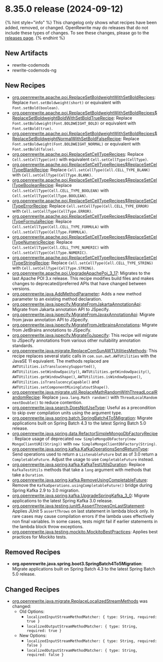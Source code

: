 # 8.35.0 release (2024-09-12)

{% hint style="info" %}
This changelog only shows what recipes have been added, removed, or changed. OpenRewrite may do releases that do not include these types of changes. To see these changes, please go to the [releases page](https://github.com/openrewrite/rewrite/releases).
{% endhint %}

## New Artifacts
* rewrite-codemods
* rewrite-codemods-ng

## New Recipes

* [org.openrewrite.apache.poi.ReplaceSetBoldweightWithSetBoldRecipes](https://docs.openrewrite.org/recipes/apache/poi/replacesetboldweightwithsetboldrecipes): Replace `Font.setBoldweight(short)` or equivalent with `Font.setBold(boolean)`.
* [org.openrewrite.apache.poi.ReplaceSetBoldweightWithSetBoldRecipes$ReplaceSetBoldweightBoldWithSetBoldTrueRecipe](https://docs.openrewrite.org/recipes/apache/poi/replacesetboldweightwithsetboldrecipesusdreplacesetboldweightboldwithsetboldtruerecipe): Replace `Font.setBoldweight(Font.BOLDWEIGHT_BOLD)` or equivalent with `Font.setBold(true)`.
* [org.openrewrite.apache.poi.ReplaceSetBoldweightWithSetBoldRecipes$ReplaceSetBoldweightNormalWithSetBoldFalseRecipe](https://docs.openrewrite.org/recipes/apache/poi/replacesetboldweightwithsetboldrecipesusdreplacesetboldweightnormalwithsetboldfalserecipe): Replace `Font.setBoldweight(Font.BOLDWEIGHT_NORMAL)` or equivalent with `Font.setBold(false)`.
* [org.openrewrite.apache.poi.ReplaceSetCellTypeRecipes](https://docs.openrewrite.org/recipes/apache/poi/replacesetcelltyperecipes): Replace `Cell.setCellType(int)` with equivalent `Cell.setCellType(CellType)`.
* [org.openrewrite.apache.poi.ReplaceSetCellTypeRecipes$ReplaceSetCellTypeBlankRecipe](https://docs.openrewrite.org/recipes/apache/poi/replacesetcelltyperecipesusdreplacesetcelltypeblankrecipe): Replace `Cell.setCellType(Cell.CELL_TYPE_BLANK)` with `Cell.setCellType(CellType.BLANK)`.
* [org.openrewrite.apache.poi.ReplaceSetCellTypeRecipes$ReplaceSetCellTypeBooleanRecipe](https://docs.openrewrite.org/recipes/apache/poi/replacesetcelltyperecipesusdreplacesetcelltypebooleanrecipe): Replace `Cell.setCellType(Cell.CELL_TYPE_BOOLEAN)` with `Cell.setCellType(CellType.BOOLEAN)`.
* [org.openrewrite.apache.poi.ReplaceSetCellTypeRecipes$ReplaceSetCellTypeErrorRecipe](https://docs.openrewrite.org/recipes/apache/poi/replacesetcelltyperecipesusdreplacesetcelltypeerrorrecipe): Replace `Cell.setCellType(Cell.CELL_TYPE_ERROR)` with `Cell.setCellType(CellType.ERROR)`.
* [org.openrewrite.apache.poi.ReplaceSetCellTypeRecipes$ReplaceSetCellTypeFormulaRecipe](https://docs.openrewrite.org/recipes/apache/poi/replacesetcelltyperecipesusdreplacesetcelltypeformularecipe): Replace `Cell.setCellType(Cell.CELL_TYPE_FORMULA)` with `Cell.setCellType(CellType.FORMULA)`.
* [org.openrewrite.apache.poi.ReplaceSetCellTypeRecipes$ReplaceSetCellTypeNumericRecipe](https://docs.openrewrite.org/recipes/apache/poi/replacesetcelltyperecipesusdreplacesetcelltypenumericrecipe): Replace `Cell.setCellType(Cell.CELL_TYPE_NUMERIC)` with `Cell.setCellType(CellType.NUMERIC)`.
* [org.openrewrite.apache.poi.ReplaceSetCellTypeRecipes$ReplaceSetCellTypeStringRecipe](https://docs.openrewrite.org/recipes/apache/poi/replacesetcelltyperecipesusdreplacesetcelltypestringrecipe): Replace `Cell.setCellType(Cell.CELL_TYPE_STRING)` with `Cell.setCellType(CellType.STRING)`.
* [org.openrewrite.apache.poi.UpgradeApachePoi_3_17](https://docs.openrewrite.org/recipes/apache/poi/upgradeapachepoi_3_17): Migrates to the last Apache POI 3.x release. This recipe modifies build files and makes changes to deprecated/preferred APIs that have changed between versions.
* [org.openrewrite.java.AddMethodParameter](https://docs.openrewrite.org/recipes/java/addmethodparameter): Adds a new method parameter to an existing method declaration.
* [org.openrewrite.java.jspecify.MigrateFromJakartaAnnotationApi](https://docs.openrewrite.org/recipes/java/jspecify/migratefromjakartaannotationapi): Migrate from Jakarta annotation API to JSpecify.
* [org.openrewrite.java.jspecify.MigrateFromJavaxAnnotationApi](https://docs.openrewrite.org/recipes/java/jspecify/migratefromjavaxannotationapi): Migrate from javax annotation API to JSpecify.
* [org.openrewrite.java.jspecify.MigrateFromJetbrainsAnnotations](https://docs.openrewrite.org/recipes/java/jspecify/migratefromjetbrainsannotations): Migrate from JetBrains annotations to JSpecify.
* [org.openrewrite.java.jspecify.MigrateToJspecify](https://docs.openrewrite.org/recipes/java/jspecify/migratetojspecify): This recipe will migrate to JSpecify annotations from various other nullability annotation standards.
* [org.openrewrite.java.migrate.ReplaceComSunAWTUtilitiesMethods](https://docs.openrewrite.org/recipes/java/migrate/replacecomsunawtutilitiesmethods): This recipe replaces several static calls  in `com.sun.awt.AWTUtilities` with the JavaSE 11 equivalent. The methods replaced are `AWTUtilities.isTranslucencySupported()`, `AWTUtilities.setWindowOpacity()`, `AWTUtilities.getWindowOpacity()`, `AWTUtilities.getWindowShape()`, `AWTUtilities.isWindowOpaque()`, `AWTUtilities.isTranslucencyCapable()` and `AWTUtilities.setComponentMixingCutoutShape()`.
* [org.openrewrite.java.migrate.util.ReplaceMathRandomWithThreadLocalRandomRecipe](https://docs.openrewrite.org/recipes/java/migrate/util/replacemathrandomwiththreadlocalrandomrecipe): Replace `java.lang.Math random()` with `ThreadLocalRandom nextDouble()` to reduce contention.
* [org.openrewrite.java.search.DoesNotUseType](https://docs.openrewrite.org/recipes/java/search/doesnotusetype): Useful as a precondition to skip over compilation units using the argument type.
* [org.openrewrite.java.spring.batch.SpringBatch4To5Migration](https://docs.openrewrite.org/recipes/java/spring/batch/springbatch4to5migration): Migrate applications built on Spring Batch 4.3 to the latest Spring Batch 5.0 release.
* [org.openrewrite.java.spring.data.RefactorSimpleMongoDbFactoryRecipe](https://docs.openrewrite.org/recipes/java/spring/data/refactorsimplemongodbfactoryrecipe): Replace usage of deprecated `new SimpleMongoDbFactory(new MongoClientURI(String))` with `new SimpleMongoClientDbFactory(String)`.
* [org.openrewrite.java.spring.kafka.KafkaOperationsSendReturnType](https://docs.openrewrite.org/recipes/java/spring/kafka/kafkaoperationssendreturntype): Send operations used to return a `ListenableFuture` but as of 3.0 return a `CompletableFuture`. Adjust the usage to use `CompletableFuture` instead.
* [org.openrewrite.java.spring.kafka.KafkaTestUtilsDuration](https://docs.openrewrite.org/recipes/java/spring/kafka/kafkatestutilsduration): Replace `KafkaTestUtils` methods that take a `long` argument with methods that take a `Duration`.
* [org.openrewrite.java.spring.kafka.RemoveUsingCompletableFuture](https://docs.openrewrite.org/recipes/java/spring/kafka/removeusingcompletablefuture): Remove the `KafkaOperations.usingCompletableFuture()` bridge during Spring Kafka 2.9 to 3.0 migration.
* [org.openrewrite.java.spring.kafka.UpgradeSpringKafka_3_0](https://docs.openrewrite.org/recipes/java/spring/kafka/upgradespringkafka_3_0): Migrate applications to the latest Spring Kafka 3.0 release.
* [org.openrewrite.java.testing.junit5.AssertThrowsOnLastStatement](https://docs.openrewrite.org/recipes/java/testing/junit5/assertthrowsonlaststatement): Applies JUnit 5 `assertThrows` on last statement in lambda block only. In rare cases may cause compilation errors if the lambda uses effectively non final variables. In some cases, tests might fail if earlier statements in the lambda block throw exceptions.
* [org.openrewrite.java.testing.mockito.MockitoBestPractices](https://docs.openrewrite.org/recipes/java/testing/mockito/mockitobestpractices): Applies best practices for Mockito tests.

## Removed Recipes

* **org.openrewrite.java.spring.boot3.SpringBatch4To5Migration**: Migrate applications built on Spring Batch 4.3 to the latest Spring Batch 5.0 release.

## Changed Recipes

* [org.openrewrite.java.migrate.ReplaceLocalizedStreamMethods](https://docs.openrewrite.org/recipes/java/migrate/replacelocalizedstreammethods) was changed:
    * Old Options:
        * `localizedInputStreamMethodMatcher: { type: String, required: true }`
        * `localizedOutputStreamMethodMatcher: { type: String, required: true }`
    * New Options:
        * `localizedInputStreamMethodMatcher: { type: String, required: false }`
        * `localizedOutputStreamMethodMatcher: { type: String, required: false }`
